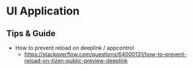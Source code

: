 # UI Application

## Tips & Guide
- How to prevent reload on deeplink / appcontrol
  - https://stackoverflow.com/questions/64000131/how-to-prevent-reload-on-tizen-public-preview-deeplink
 
